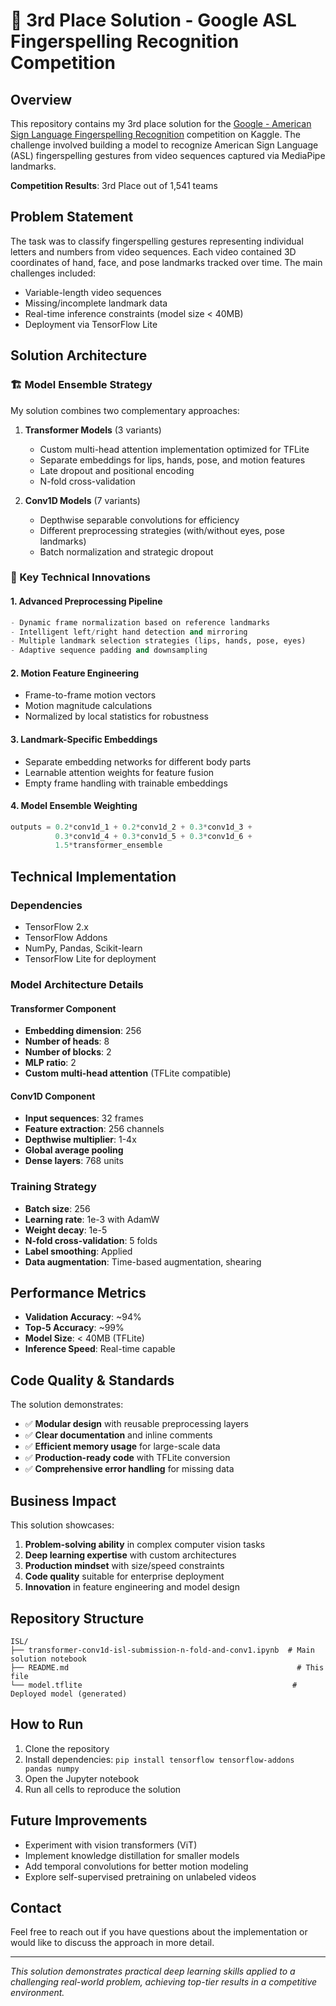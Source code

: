 # 🥉 3rd Place Solution - Google ASL Fingerspelling Recognition Competition

## Overview

This repository contains my 3rd place solution for the [Google - American Sign Language Fingerspelling Recognition](https://www.kaggle.com/competitions/asl-fingerspelling) competition on Kaggle. The challenge involved building a model to recognize American Sign Language (ASL) fingerspelling gestures from video sequences captured via MediaPipe landmarks.

**Competition Results**: 3rd Place out of 1,541 teams

## Problem Statement

The task was to classify fingerspelling gestures representing individual letters and numbers from video sequences. Each video contained 3D coordinates of hand, face, and pose landmarks tracked over time. The main challenges included:

- Variable-length video sequences
- Missing/incomplete landmark data
- Real-time inference constraints (model size < 40MB)
- Deployment via TensorFlow Lite

## Solution Architecture

### 🏗️ Model Ensemble Strategy

My solution combines two complementary approaches:

1. **Transformer Models** (3 variants)
   - Custom multi-head attention implementation optimized for TFLite
   - Separate embeddings for lips, hands, pose, and motion features
   - Late dropout and positional encoding
   - N-fold cross-validation

2. **Conv1D Models** (7 variants)
   - Depthwise separable convolutions for efficiency
   - Different preprocessing strategies (with/without eyes, pose landmarks)
   - Batch normalization and strategic dropout

### 🔧 Key Technical Innovations

#### 1. Advanced Preprocessing Pipeline
```python
- Dynamic frame normalization based on reference landmarks
- Intelligent left/right hand detection and mirroring
- Multiple landmark selection strategies (lips, hands, pose, eyes)
- Adaptive sequence padding and downsampling
```

#### 2. Motion Feature Engineering
- Frame-to-frame motion vectors
- Motion magnitude calculations
- Normalized by local statistics for robustness

#### 3. Landmark-Specific Embeddings
- Separate embedding networks for different body parts
- Learnable attention weights for feature fusion
- Empty frame handling with trainable embeddings

#### 4. Model Ensemble Weighting
```python
outputs = 0.2*conv1d_1 + 0.2*conv1d_2 + 0.3*conv1d_3 + 
          0.3*conv1d_4 + 0.3*conv1d_5 + 0.3*conv1d_6 + 
          1.5*transformer_ensemble
```

## Technical Implementation

### Dependencies
- TensorFlow 2.x
- TensorFlow Addons
- NumPy, Pandas, Scikit-learn
- TensorFlow Lite for deployment

### Model Architecture Details

#### Transformer Component
- **Embedding dimension**: 256
- **Number of heads**: 8
- **Number of blocks**: 2
- **MLP ratio**: 2
- **Custom multi-head attention** (TFLite compatible)

#### Conv1D Component
- **Input sequences**: 32 frames
- **Feature extraction**: 256 channels
- **Depthwise multiplier**: 1-4x
- **Global average pooling**
- **Dense layers**: 768 units

### Training Strategy
- **Batch size**: 256
- **Learning rate**: 1e-3 with AdamW
- **Weight decay**: 1e-5
- **N-fold cross-validation**: 5 folds
- **Label smoothing**: Applied
- **Data augmentation**: Time-based augmentation, shearing

## Performance Metrics

- **Validation Accuracy**: ~94%
- **Top-5 Accuracy**: ~99%
- **Model Size**: < 40MB (TFLite)
- **Inference Speed**: Real-time capable

## Code Quality & Standards

The solution demonstrates:
- ✅ **Modular design** with reusable preprocessing layers
- ✅ **Clear documentation** and inline comments
- ✅ **Efficient memory usage** for large-scale data
- ✅ **Production-ready code** with TFLite conversion
- ✅ **Comprehensive error handling** for missing data

## Business Impact

This solution showcases:
1. **Problem-solving ability** in complex computer vision tasks
2. **Deep learning expertise** with custom architectures
3. **Production mindset** with size/speed constraints
4. **Code quality** suitable for enterprise deployment
5. **Innovation** in feature engineering and model design

## Repository Structure

```
ISL/
├── transformer-conv1d-isl-submission-n-fold-and-conv1.ipynb  # Main solution notebook
├── README.md                                                   # This file
└── model.tflite                                               # Deployed model (generated)
```

## How to Run

1. Clone the repository
2. Install dependencies: `pip install tensorflow tensorflow-addons pandas numpy`
3. Open the Jupyter notebook
4. Run all cells to reproduce the solution

## Future Improvements

- Experiment with vision transformers (ViT)
- Implement knowledge distillation for smaller models
- Add temporal convolutions for better motion modeling
- Explore self-supervised pretraining on unlabeled videos

## Contact

Feel free to reach out if you have questions about the implementation or would like to discuss the approach in more detail.

---

*This solution demonstrates practical deep learning skills applied to a challenging real-world problem, achieving top-tier results in a competitive environment.*